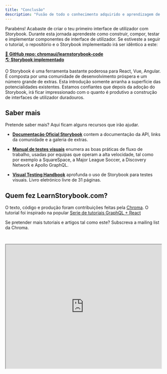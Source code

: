 ```yaml
---
title: "Conclusão"
description: "Fusão de todo o conhecimento adquirido e aprendizagem de técnicas extra de Storybook"
---
```


Parabéns! Acabaste de criar o teu primeiro interface de utilizador com Storybook. Durante esta jornada aprendeste como construir, compor, testar e implementar componentes de interface de utilizador.
Se estiveste a seguir o tutorial, o repositório e o Storybook implementado irá ser idêntico a este:

[📕 **GitHub repo: chromaui/learnstorybook-code**](https://github.com/chromaui/learnstorybook-code)
<br/>
[🌎 **Storybook implementado**](https://clever-banach-415c03.netlify.com/)

O Storybook é uma ferramenta bastante poderosa para React, Vue, Angular. 
É composta por uma comunidade de desenvolvimento próspera e um número grande de extras. Esta introdução somente arranha a superfície das potencialidades existentes. Estamos confiantes que depois da adoção do Storybook, irá ficar impressionado com o quanto é produtivo a construção de interfaces de utilizador duradouros.

## Saber mais

Pretende saber mais? Aqui ficam alguns recursos que irão ajudar.

* [**Documentação Oficial Storybook**](https://storybook.js.org/basics/introduction/) contem a documentação da API, links da comunidade e a galeria de extras.

* [**Manual de testes visuais**](https://blog.hichroma.com/the-delightful-storybook-workflow-b322b76fd07) 
enumera as boas práticas de fluxo de trabalho, usadas por equipas que operam a alta velocidade, tal como por exemplo a SquareSpace, a Major League Soccer, a Discovery Network e Apollo GraphQL.

* [**Visual Testing Handbook**](https://www.chromaticqa.com/book/visual-testing-handbook) aprofunda o uso de Storybook para testes visuais. Livro eletrónico livre de 31 páginas.


## Quem fez LearnStorybook.com?

O texto, código e produção foram contribuições feitas pela [Chroma](http://blog.hichroma.com/). O tutorial foi inspirado na popular [Serie de tutoriais GraphQL + React](https://blog.hichroma.com/graphql-react-tutorial-part-1-6-d0691af25858)

Se pretender mais tutoriais e artigos tal como este? Subscreva a mailing list da Chroma.

<iframe style="height:400px;width:100%;max-width:800px;margin:30px auto;" src="https://upscri.be/bface0?as_embed"></iframe>